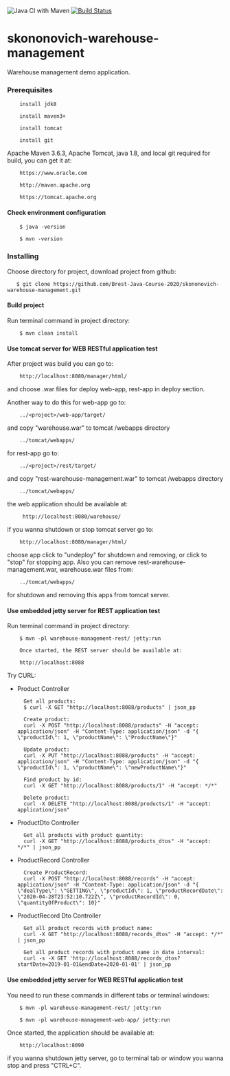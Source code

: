 ![Java CI with Maven](https://github.com/Brest-Java-Course-2020/skononovich-warehouse-management/workflows/Java%20CI%20with%20Maven/badge.svg)
[![Build Status](https://travis-ci.org/Brest-Java-Course-2020/skononovich-warehouse-management.svg?branch=master)](https://travis-ci.org/Brest-Java-Course-2020/skononovich-warehouse-management)

# skononovich-warehouse-management
Warehouse management demo application.

### Prerequisites

        install jdk8

        install maven3+
        
        install tomcat

        install git

Apache Maven 3.6.3, Apache Tomcat, java 1.8, and local git required for build,
you can get it at:

        https://www.oracle.com

        http://maven.apache.org

        https://tomcat.apache.org
        
#### Check environment configuration

        $ java -version

        $ mvn -version        

### Installing
Choose directory for project, download project from github:
 
       $ git clone https://github.com/Brest-Java-Course-2020/skononovich-warehouse-management.git

#### Build project
Run terminal command in project directory:

        $ mvn clean install

#### Use tomcat server for WEB RESTful application test
   After project was build you can go to:
   
        http://localhost:8080/manager/html/
        
   and choose .war files for deploy web-app, rest-app in deploy section. 
   
   Another way to do this for web-app go to: 
        
        ../<project>/web-app/target/
        
   and copy "warehouse.war" to tomcat /webapps directory
        
        ../tomcat/webapps/
        
   for rest-app go to:
          
        ../<project>/rest/target/
          
   and copy "rest-warehouse-management.war" to tomcat /webapps directory
          
        ../tomcat/webapps/
        
   the web application should be available at:
        
         http://localhost:8080/warehouse/
         
   if you wanna shutdown or stop tomcat server go to:
   
        http://localhost:8080/manager/html/
   
   choose app click to "undeploy" for shutdown and removing, or click to "stop" for stopping app.
   Also you can remove rest-warehouse-management.war, warehouse.war files from:
        
        ../tomcat/webapps/
        
   for shutdown and removing this apps from tomcat server.

#### Use embedded jetty server for REST application test
   Run terminal command in project directory:

        $ mvn -pl warehouse-management-rest/ jetty:run

        Once started, the REST server should be available at:

        http://localhost:8088        

Try CURL:
- Product Controller

        Get all products:
        $ curl -X GET "http://localhost:8088/products" | json_pp
        
        Create product:
        curl -X POST "http://localhost:8088/products" -H "accept: application/json" -H "Content-Type: application/json" -d "{ \"productId\": 1, \"productName\": \"ProductName\"}"
        
        Update product:
        curl -X PUT "http://localhost:8088/products" -H "accept: application/json" -H "Content-Type: application/json" -d "{ \"productId\": 1, \"productName\": \"newProductName\"}"
        
        Find product by id:
        curl -X GET "http://localhost:8088/products/1" -H "accept: */*"
        
        Delete product:
        curl -X DELETE "http://localhost:8088/products/1" -H "accept: application/json"

- ProductDto Controller
        
        Get all products with product quantity:
        curl -X GET "http://localhost:8088/products_dtos" -H "accept: */*" | json_pp
        
- ProductRecord Controller
        
        Create ProductRecord:
        curl -X POST "http://localhost:8088/records" -H "accept: application/json" -H "Content-Type: application/json" -d "{ \"dealType\": \"GETTING\", \"productId\": 1, \"productRecordDate\": \"2020-04-28T23:52:10.722Z\", \"productRecordId\": 0, \"quantityOfProduct\": 10}"
        
- ProductRecord Dto Controller
        
        Get all product records with product name:
        curl -X GET "http://localhost:8088/records_dtos" -H "accept: */*" | json_pp
        
        Get all product records with product name in date interval:
        curl -s -X GET 'http://localhost:8088/records_dtos?startDate=2019-01-01&endDate=2020-01-01' | json_pp
        
#### Use embedded jetty server for WEB RESTful application test
You need to run these commands in different tabs or terminal windows:
        
        $ mvn -pl warehouse-management-rest/ jetty:run

        $ mvn -pl warehouse-management-web-app/ jetty:run

   Once started, the application should be available at:

        http://localhost:8090

   if you wanna shutdown jetty server, go to terminal tab or window
   you wanna stop and press "CTRL+C".
